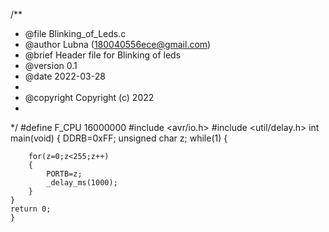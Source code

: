 /**
 * @file Blinking_of_Leds.c
 * @author Lubna (180040556ece@gmail.com)
 * @brief Header file for Blinking of leds
 * @version 0.1
 * @date 2022-03-28
 * 
 * @copyright Copyright (c) 2022
 * 
 */
#define F_CPU 16000000
#include <avr/io.h>
#include <util/delay.h>
int main(void)
{
	DDRB=0xFF;
	unsigned char z;
	while(1)
	{
		
		for(z=0;z<255;z++)
		{
			PORTB=z;
			_delay_ms(1000);
		}
	}
	return 0;
	}
